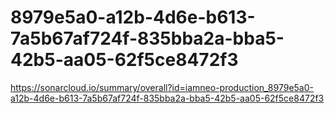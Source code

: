# 8979e5a0-a12b-4d6e-b613-7a5b67af724f-835bba2a-bba5-42b5-aa05-62f5ce8472f3
https://sonarcloud.io/summary/overall?id=iamneo-production_8979e5a0-a12b-4d6e-b613-7a5b67af724f-835bba2a-bba5-42b5-aa05-62f5ce8472f3
